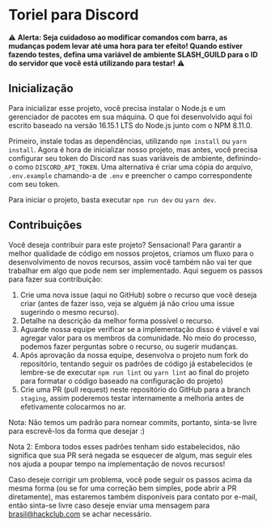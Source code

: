 # Toriel para Discord

:warning: **Alerta: Seja cuidadoso ao modificar comandos com barra, as mudanças podem levar até uma hora para ter efeito! Quando estiver fazendo testes, defina uma variável de ambiente SLASH_GUILD para o ID do servidor que você está utilizando para testar!** :warning:

## Inicialização

Para inicializar esse projeto, você precisa instalar o Node.js e um gerenciador de pacotes em sua máquina. O que foi desenvolvido aqui foi escrito baseado na versão 16.15.1 LTS do Node.js junto com o NPM 8.11.0.

Primeiro, instale todas as dependências, utilizando `npm install` ou `yarn install`.
Agora é hora de inicializar nosso projeto, mas antes, você precisa configurar seu token do Discord nas suas variáveis de ambiente, definindo-o como `DISCORD_API_TOKEN`. Uma alternativa é criar uma cópia do arquivo, `.env.example` chamando-a de `.env` e preencher o campo correspondente com seu token.

Para iniciar o projeto, basta executar `npm run dev` ou `yarn dev`.

## Contribuições

Você deseja contribuir para este projeto? Sensacional! Para garantir a melhor qualidade de código em nossos projetos, criamos um fluxo para o desenvolvimento de novos recursos, assim você também não vai ter que trabalhar em algo que pode nem ser implementado.
Aqui seguem os passos para fazer sua contribuição:

1. Crie uma nova issue (aqui no GitHub) sobre o recurso que você deseja criar (antes de fazer isso, veja se alguém já não criou uma issue sugerindo o mesmo recurso).
2. Detalhe na descrição da melhor forma possível o recurso.
3. Aguarde nossa equipe verificar se a implementação disso é viável e vai agregar valor para os membros da comunidade. No meio do processo, podemos fazer perguntas sobre o recurso, ou sugerir mudanças.
4. Após aprovação da nossa equipe, desenvolva o projeto num fork do repositório, tentando seguir os padrões de código já estabelecidos (e lembre-se de executar `npm run lint` ou `yarn lint` ao final do projeto para formatar o código baseado na configuração do projeto)
5. Crie uma PR (pull request) neste repositório do GitHub para a branch `staging`, assim poderemos testar internamente a melhoria antes de efetivamente colocarmos no ar.

Nota: Não temos um padrão para nomear commits, portanto, sinta-se livre para escrevê-los da forma que desejar :)

Nota 2: Embora todos esses padrões tenham sido estabelecidos, não significa que sua PR será negada se esquecer de algum, mas seguir eles nos ajuda a poupar tempo na implementação de novos recursos!

Caso deseje corrigir um problema, você pode seguir os passos acima da mesma forma (ou se for uma correção bem simples, pode abrir a PR diretamente), mas estaremos também disponíveis para contato por e-mail, então sinta-se livre caso deseje enviar uma mensagem para [brasil@hackclub.com](mailto:brasil@hackclub.com) se achar necessário.

